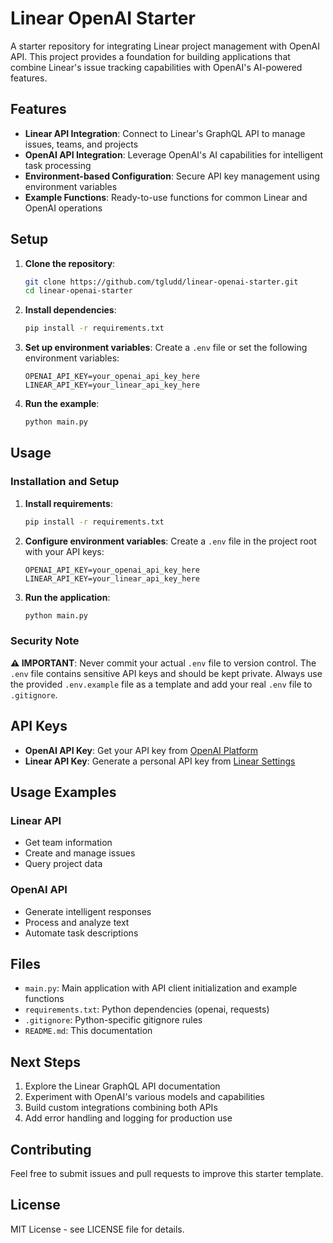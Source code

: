 # Linear OpenAI Starter

A starter repository for integrating Linear project management with OpenAI API. This project provides a foundation for building applications that combine Linear's issue tracking capabilities with OpenAI's AI-powered features.

## Features

- **Linear API Integration**: Connect to Linear's GraphQL API to manage issues, teams, and projects
- **OpenAI API Integration**: Leverage OpenAI's AI capabilities for intelligent task processing
- **Environment-based Configuration**: Secure API key management using environment variables
- **Example Functions**: Ready-to-use functions for common Linear and OpenAI operations

## Setup

1. **Clone the repository**:
   ```bash
   git clone https://github.com/tgludd/linear-openai-starter.git
   cd linear-openai-starter
   ```

2. **Install dependencies**:
   ```bash
   pip install -r requirements.txt
   ```

3. **Set up environment variables**:
   Create a `.env` file or set the following environment variables:
   ```
   OPENAI_API_KEY=your_openai_api_key_here
   LINEAR_API_KEY=your_linear_api_key_here
   ```

4. **Run the example**:
   ```bash
   python main.py
   ```

## Usage

### Installation and Setup

1. **Install requirements**:
   ```bash
   pip install -r requirements.txt
   ```

2. **Configure environment variables**:
   Create a `.env` file in the project root with your API keys:
   ```
   OPENAI_API_KEY=your_openai_api_key_here
   LINEAR_API_KEY=your_linear_api_key_here
   ```

3. **Run the application**:
   ```bash
   python main.py
   ```

### Security Note

**⚠️ IMPORTANT**: Never commit your actual `.env` file to version control. The `.env` file contains sensitive API keys and should be kept private. Always use the provided `.env.example` file as a template and add your real `.env` file to `.gitignore`.

## API Keys

- **OpenAI API Key**: Get your API key from [OpenAI Platform](https://platform.openai.com/api-keys)
- **Linear API Key**: Generate a personal API key from [Linear Settings](https://linear.app/settings/api)

## Usage Examples

### Linear API
- Get team information
- Create and manage issues
- Query project data

### OpenAI API
- Generate intelligent responses
- Process and analyze text
- Automate task descriptions

## Files

- `main.py`: Main application with API client initialization and example functions
- `requirements.txt`: Python dependencies (openai, requests)
- `.gitignore`: Python-specific gitignore rules
- `README.md`: This documentation

## Next Steps

1. Explore the Linear GraphQL API documentation
2. Experiment with OpenAI's various models and capabilities
3. Build custom integrations combining both APIs
4. Add error handling and logging for production use

## Contributing

Feel free to submit issues and pull requests to improve this starter template.

## License

MIT License - see LICENSE file for details.
